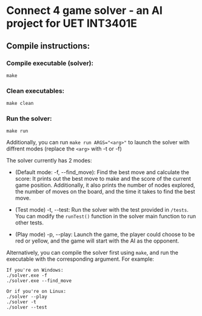 # Connect 4 game solver - an AI project for UET INT3401E

## Compile instructions:

### Compile executable (solver):

```
make
```

### Clean executables:

```
make clean
```

### Run the solver:

```
make run
```

Additionally, you can run ```make run ARGS="<arg>"``` to launch the solver with diffrent modes (replace the ```<arg>``` with -t or -f)

The solver currently has 2 modes:

- (Default mode: -f, --find_move): Find the best move and calculate the score: It prints out the best move to make and the score of the current game position. Additionally, it also prints the number of nodes explored, the number of moves on the board, and the time it takes to find the best move.

- (Test mode) -t, --test: Run the solver with the test provided in ```/tests```. You can modify the ```runTest()``` function in the solver main function to run other tests.

- (Play mode) -p, --play: Launch the game, the player could choose to be red or yellow, and the game will start with the AI as the opponent.

Alternatively, you can compile the solver first using ```make```, and run the executable with the corresponding argument. For example:
```
If you're on Windows:
./solver.exe -f
./solver.exe --find_move

Or if you're on Linux:
./solver --play
./solver -t
./solver --test
```